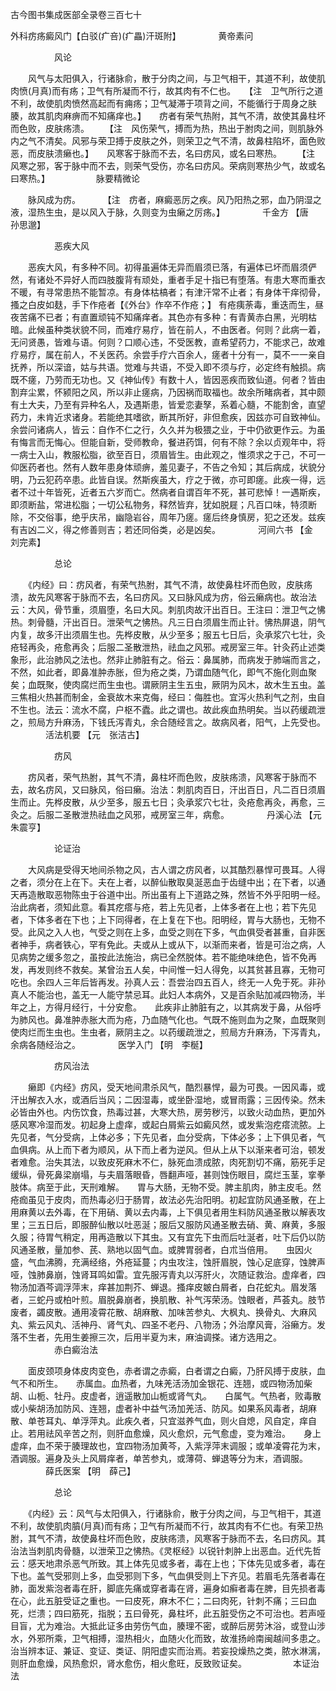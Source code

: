 <!-- { "loadSidebar": true } -->
古今图书集成医部全录卷三百七十

外科疠疡癜风门【白驳(疒咅)(疒畾)汗斑附】
　　　　黄帝素问

　　　　　风论

　　风气与太阳俱入，行诸脉俞，散于分肉之间，与卫气相干，其道不利，故使肌肉愤(月真)而有疡；卫气有所凝而不行，故其肉有不仁也。　　【注　卫气所行之道不利，故使肌肉愤然高起而有痈疡；卫气凝滞于项背之间，不能循行于周身之肤腠，故其肌肉麻痹而不知痛痒也。】　　疠者有荣气热附，其气不清，故使其鼻柱坏而色败，皮肤疡溃。　　 【注　风伤荣气，搏而为热，热出于胕肉之间，则肌脉外内之气不清矣。风邪与荣卫搏于皮肤之外，则荣卫之气不清，故鼻柱陷坏，面色败恶，而皮肤溃癞也。】　　风寒客于脉而不去，名曰疠风，或名曰寒热。　　 【注　风寒之邪，客于脉中而不去，则荣气受伤，亦名曰疠风。荣病则寒热少气，故或名曰寒热。】
　　　　　脉要精微论

　　脉风成为疠。
　　 【注　疠者，麻癜恶厉之疾。风乃阳热之邪，血乃阴湿之液，湿热生虫，是以风入于脉，久则变为虫癞之厉疡。】
　　　　千金方 【唐　孙思邈】

　　　　　恶疾大风

　　恶疾大风，有多种不同。初得虽遍体无异而眉须已落，有遍体已坏而眉须俨然，有诸处不异好人而四肢腹背有顽处，重者手足十指已有堕落。有患大寒而重衣不暖，有寻常患热不能暂凉。有身体枯槁者；有津汗常不止者；有身体干痒彻骨，搔之白皮如麸，手下作疮者【《外台》作卒不作疮；】 有疮痍荼毒，重迭而生，昼夜苦痛不已者；有直置顽钝不知痛痒者。其色亦有多种：有青黄赤白黑，光明枯暗。此候虽种类状貌不同，而难疗易疗，皆在前人，不由医者。何则？此病一着，无问贤愚，皆难与语。何则？口顺心违，不受医教，直希望药力，不能求己，故难疗易疗，属在前人，不关医药。余尝手疗六百余人，瘥者十分有一，莫不一一亲自抚养，所以深谙，姑与共语。觉难与共语，不受入即不须与疗，必定终有触损。病既不瘥，乃劳而无功也。又《神仙传》有数十人，皆因恶疾而致仙道。何者？皆由割弃尘累，怀颍阳之风，所以非止瘥病，乃因祸而取福也。故余所睹病者，其中颇有土大夫，乃至有异种名人，及遇斯患，皆爱恋妻孥，系着心髓，不能割舍，直望药力，未肯近求诸身。若能绝其嗜欲，断其所好，非但愈疾，因兹亦可自致神仙。余尝问诸病人，皆云：自作不仁之行，久久并为极猥之业，于中仍欲更作云。为虽有悔言而无悔心。但能自新，受师教命，餐进药饵，何有不除？余以贞观年中，将一病士入山，教服松脂，欲至百日，须眉皆生。由此观之，惟须求之于己，不可一仰医药者也。然有人数年患身体顽痹，羞见妻子，不告之令知；其后病成，状貌分明，乃云犯药卒患。此皆自误。然斯疾虽大，疗之于微，亦可即瘥。此疾一得，远者不过十年皆死，近者五六岁而亡。然病者自谓百年不死，甚可悲悼！一遇斯疾，即须断盐，常进松脂；一切公私物务，释然皆弃，犹如脱屣；凡百口味，特须断除，不交俗事，绝乎庆吊，幽隐岩谷，周年乃瘥。瘥后终身慎房，犯之还发。兹疾有吉凶二义，得之修善则吉；若还同俗类，必是凶矣。
　　　　河间六书 【金　刘完素】

　　　　　总论

　　《内经》曰：疠风者，有荣气热胕，其气不清，故使鼻柱坏而色败，皮肤疡溃，故先风寒客于脉而不去，名曰疠风。又曰脉风成为疠，俗云癞病也。故治法云：大风，骨节重，须眉堕，名曰大风。刺肌肉故汗出百日。王注曰：泄卫气之怫热。刺骨髓，汗出百日。泄荣气之怫热。凡三日白须眉生而止针。怫热屏退，阴气内复，故多汗出须眉生也。先桦皮散，从少至多；服五七日后，灸承浆穴七壮，灸疮轻再灸，疮愈再灸；后服二圣散泄热，祛血之风邪。戒房室三年。针灸药止述类象形，此治肺风之法也。然非止肺脏有之。俗云：鼻属肺，而病发于肺端而言之，不然，如此者，即鼻准肿赤胀，但为疮之类，乃谓血随气化，即气不施化则血聚矣；血既聚，使肉腐烂而生虫也。谓厥阴主生五虫，厥阴为风木，故木生五虫。盖三焦相火热甚而制金，金衰故木来克侮，经曰：侮胜也。宜泻火热利气之剂，虫自不生也。法云：流水不腐，户枢不蠹。此之谓也。故此疾血热明矣。当以药缓疏泄之，煎局方升麻汤，下钱氏泻青丸，余合随经言之。故病风者，阳气，上先受也。
　　　　活法机要 【元　张洁古】

　　　　　疠风

　　疠风者，荣气热胕，其气不清，鼻柱坏而色败，皮肤疡溃，风寒客于脉而不去，故名疠风，又曰脉风，俗曰癞。治法：刺肌肉百日，汗出百日，凡二百日须眉生而止。先桦皮散，从少至多，服五七日；灸承浆穴七壮，灸疮愈再灸，再愈，三灸之。后服二圣散泄热祛血之风邪，戒房室三年，病愈。
　　　　丹溪心法 【元　朱震亨】

　　　　　论证治

　　大风病是受得天地间杀物之风，古人谓之疠风者，以其酷烈暴悍可畏耳。人得之者，须分在上在下。夫在上者，以醉仙散取臭涎恶血于齿缝中出；在下者，以通天再造散取恶物陈虫于谷道中出。所出虽有上下道路之殊，然皆不外乎阳明一经。治此病者，须知此意。看其疙瘩与疮，若上先见者，上体多者在上也；若下先见者，下体多者在下也；上下同得者，在上复在下也。阳明经，胃与大肠也，无物不受。此风之入人也，气受之则在上多，血受之则在下多，气血俱受者甚重，自非医者神手，病者铁心，罕有免此。夫或从上或从下，以渐而来者，皆是可治之病，人见病势之缓多忽之，虽按此法施治，病已全然脱体。若不能绝味绝色，皆不免再发，再发则终不救矣。某曾治五人矣，中间惟一妇人得免，以其贫甚且寡，无物可吃也。余四人三年后皆再发。孙真人云：吾尝治四五百人，终无一人免于死。非孙真人不能治也，盖无一人能守禁忌耳。此妇人本病外，又是百余贴加减四物汤，半年之上，方得月经行，十分安愈。　　此疾非止肺脏有之，以其病发于鼻，从俗呼为肺风也。鼻准肿赤胀大而为疮，乃血随气化也。气既不施则血为之聚，血既聚则使肉烂而生虫也。生虫者，厥阴主之。以药缓疏泄之，煎局方升麻汤，下泻青丸，余病各随经治之。
　　　　医学入门 【明　李梴】

　　　　　疠风治法

　　癞即《内经》疠风，受天地间肃杀风气，酷烈暴悍，最为可畏。一因风毒，或汗出解衣入水，或酒后当风；二因湿毒，或坐卧湿地，或冒雨露；三因传染。然未必皆由外也。内伤饮食，热毒过甚，大寒大热，房劳秽污，以致火动血热，更加外感风寒冷湿而发。初起身上虚痒，或起白屑紫云如癜风然，或发紫泡疙瘩流脓。上先见者，气分受病，上体必多；下先见者，血分受病，下体必多；上下俱见者，气血俱病。从上而下者为顺风，从下而上者为逆风。但从上从下以渐来者可治，顿发者难愈。治失其法，以致皮死麻木不仁，脉死血溃成脓，肉死割切不痛，筋死手足缓纵，骨死鼻梁崩塌，与夫眉落眼昏，唇翻声哑，甚则蚀伤眼目，腐烂玉茎，挛拳肢体。病至于此，天刑难解。　　胃与大肠，无物不受。脾主肌肉，肺主皮毛。然疮痂虽见于皮肉，而热毒必归于肠胃，故法必先治阳明。初起宜防风通圣散，在上用麻黄以去外毒，在下用硝、黄以去内毒，上下俱见者用生料防风通圣散以解表攻里；三五日后，即服醉仙散以吐恶涎；服后又服防风通圣散去硝、黄、麻黄，多服久服；待胃气稍定，用再造散以下其虫。又有宜先下虫而后吐涎者，吐下后仍以防风通圣散，量加参、芪、熟地以固气血。或脾胃弱者，白朮当倍用。　　虫因火盛，气血沸腾，充满经络，外疮延蔓；内虫攻注，蚀肝眉脱，蚀心足底穿，蚀脾声哑，蚀肺鼻崩，蚀肾耳鸣如雷。宜先服泻青丸以泻肝火，次随证救治。虚痒者，四物汤加酒芩调浮萍末，痒甚加荆芥、蝉退。搔痒皮皴白屑者，白花蛇丸。眉发落者，三蛇丹或柏叶煎。眉脱鼻崩者，换肌散、补气泻荣汤。蚀眼者，芦荟丸。肢节废者，蠲皮散。通用凌霄花散、胡麻散、加味苦参丸、大枫丸、换骨丸、大麻风丸、紫云风丸、活神丹、肾气丸、四圣不老丹、八物汤；外治摩风膏，浴癞方。发落不生者，先用生姜擦三次，后用半夏为末，麻油调搽。诸方选用之。
　　　　　赤白癜治法

　　面皮颈项身体皮肉变色，赤者谓之赤癜，白者谓之白癜，乃肝风搏于皮肤，血气不和所生。　　赤属血。血热者，九味羌活汤加金银花、连翘，或四物汤加柴胡、山栀、牡丹。皮虚者，逍遥散加山栀或肾气丸。　　白属气。气热者，败毒散或小柴胡汤加防风、连翘，虚者补中益气汤加羌活、防风。如果系风毒者，胡麻散、单苍耳丸、单浮萍丸。此疾久者，只宜滋养气血，则火自熄，风自定，痒自止。若用祛风辛苦之剂，则肝血愈燥，风火愈炽，元气愈虚，变为难治。　　身上虚痒，血不荣于腠理故也，宜四物汤加黄芩，入紫浮萍末调服；或单凌霄花为末，酒调服。遍身及头上风屑痒者，单苦参丸，或薄荷、蝉退等分为末，酒调服。
　　　　薛氏医案 【明　薛己】

　　　　　总论

　　《内经》云：风气与太阳俱入，行诸脉俞，散于分肉之间，与卫气相干，其道不利，故使肌肉膹(月真)而有疡；卫气有所凝而不行，故其肉有不仁也。有荣卫热胕，其气不清，故使鼻柱坏而色败，皮肤疡溃，风寒客于脉而不去，名曰疠风。其治法当刺肌肉骨髓，以泄荣卫之怫热。《灵枢经》以锐针刺肿上出恶血。近代先哲云：感天地肃杀恶气所致。其上体先见或多者，毒在上也；下体先见或多者，毒在下也。盖气受邪则上多，血受邪则下多，气血俱受则上下齐见。若眉毛先落者毒在肺，面发紫泡者毒在肝，脚底先痛或穿者毒在肾，遍身如癣者毒在脾，目先损者毒在心，此五脏受证之重也。一曰皮死，麻木不仁；二曰肉死，针刺不痛；三曰血死，烂溃；四曰筋死，指脱；五曰骨死，鼻柱坏，此五脏受伤之不可治也。若声哑目盲，尤为难治。大抵此证多由劳伤气血，腠理不密，或醉后房劳沐浴，或登山涉水，外邪所乘，卫气相搏，湿热相火，血随火化而致，故淮扬岭南闽越间多患之。治当辨本证、兼证、变证、类证、阴阳虚实而治焉。若妄投燥热之类，脓水淋漓，则肝血愈燥，风热愈炽，肾水愈伤，相火愈旺，反致败证矣。
　　　　　本证治法

